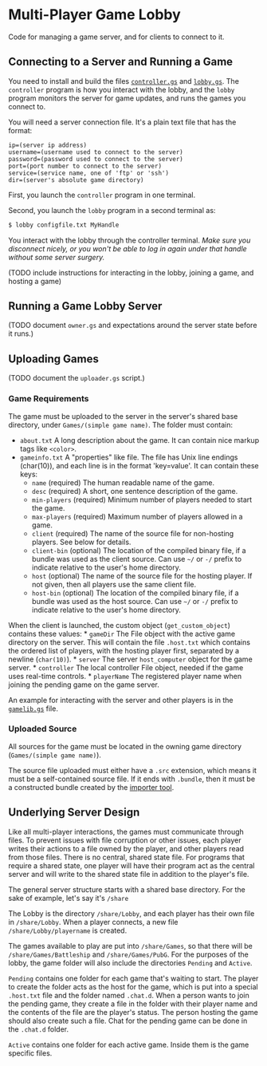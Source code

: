 # Multi-Player Game Lobby

Code for managing a game server, and for clients to connect to it.

## Connecting to a Server and Running a Game

You need to install and build the files [`controller.gs`](controller.gs) and [`lobby.gs`](lobby.gs).  The `controller` program is how you interact with the lobby, and the `lobby` program monitors the server for game updates, and runs the games you connect to.

You will need a server connection file.  It's a plain text file that has the format:

```
ip=(server ip address)
username=(username used to connect to the server)
password=(password used to connect to the server)
port=(port number to connect to the server)
service=(service name, one of 'ftp' or 'ssh')
dir=(server's absolute game directory)
```

First, you launch the `controller` program in one terminal.

Second, you launch the `lobby` program in a second terminal as:

```bash
$ lobby configfile.txt MyHandle
```

You interact with the lobby through the controller terminal.  *Make sure you disconnect nicely, or you won't be able to log in again under that handle without some server surgery.*

(TODO include instructions for interacting in the lobby, joining a game, and hosting a game)

## Running a Game Lobby Server

(TODO document `owner.gs` and expectations around the server state before it runs.)

## Uploading Games

(TODO document the `uploader.gs` script.)

### Game Requirements

The game must be uploaded to the server in the server's shared base directory, under `Games/(simple game name)`.  The folder must contain:

* `about.txt` A long description about the game.  It can contain nice markup tags like `<color>`.
* `gameinfo.txt` A "properties" like file.  The file has Unix line endings (char(10)), and each line is in the format 'key=value'.  It can contain these keys:
    * `name` (required) The human readable name of the game.
    * `desc` (required) A short, one sentence description of the game.
    * `min-players` (required) Minimum number of players needed to start the game.
    * `max-players` (required) Maximum number of players allowed in a game.
    * `client` (required) The name of the source file for non-hosting players.  See below for details.
    * `client-bin` (optional) The location of the compiled binary file, if a bundle was used as the client source.  Can use `~/` or `-/` prefix to indicate relative to the user's home directory.
    * `host` (optional) The name of the source file for the hosting player.  If not given, then all players use the same client file.
    * `host-bin` (optional) The location of the compiled binary file, if a bundle was used as the host source.  Can use `~/` or `-/` prefix to indicate relative to the user's home directory.

When the client is launched, the custom object (`get_custom_object`) contains these values:
    * `gameDir` The File object with the active game directory on the server.  This will contain the file `.host.txt` which contains the ordered list of players, with the hosting player first, separated by a newline (`char(10)`).
    * `server` The server `host_computer` object for the game server.
    * `controller` The local controller File object, needed if the game uses real-time controls.
    * `playerName` The registered player name when joining the pending game on the game server.

An example for interacting with the server and other players is in the [`gamelib.gs`](gamelib.gs) file.


### Uploaded Source

All sources for the game must be located in the owning game directory (`Games/(simple game name)`).

The source file uploaded must either have a `.src` extension, which means it must be a self-contained source file.  If it ends with `.bundle`, then it must be a constructed bundle created by the [importer tool](https://github.com/groboclown/greyhack-importer).


## Underlying Server Design

Like all multi-player interactions, the games must communicate through files.  To prevent issues with file corruption or other issues, each player writes their actions to a file owned by the player, and other players read from those files.  There is no central, shared state file.  For programs that require a shared state, one player will have their program act as the central server and will write to the shared state file in addition to the player's file.

The general server structure starts with a shared base directory.  For the sake of example, let's say it's `/share`

The Lobby is the directory `/share/Lobby`, and each player has their own file in `/share/Lobby`.  When a player connects, a new file `/share/Lobby/playername` is created.

The games available to play are put into `/share/Games`, so that there will be `/share/Games/Battleship` and `/share/Games/PubG`.  For the purposes of the lobby, the game folder will also include the directories `Pending` and `Active`.

`Pending` contains one folder for each game that's waiting to start.  The player to create the folder acts as the host for the game, which is put into a special `.host.txt` file and the folder named `.chat.d`.  When a person wants to join the pending game, they create a file in the folder with their player name and the contents of the file are the player's status.  The person hosting the game should also create such a file.  Chat for the pending game can be done in the `.chat.d` folder.

`Active` contains one folder for each active game.  Inside them is the game specific files.
